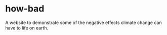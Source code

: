 # how-bad
A website to demonstrate some of the negative effects climate change can have to life on earth. 
